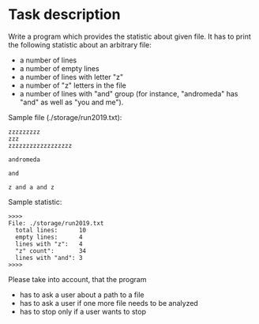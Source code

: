 # Task description
Write a program which provides the statistic about given file. It has to print the following statistic about an
arbitrary file:

- a number of lines
- a number of empty lines
- a number of lines with letter "z"
- a number of "z" letters in the file
- a number of lines with "and" group (for instance, "andromeda" has "and" as well as "you and me").

Sample file (./storage/run2019.txt):
```
zzzzzzzzz
zzz
zzzzzzzzzzzzzzzzzz

andromeda

and

z and a and z
```

Sample statistic:
```
>>>>
File: ./storage/run2019.txt
  total lines:      10
  empty lines:      4
  lines with "z":   4
  "z" count":       34
  lines with "and": 3
>>>>
```

Please take into account, that the program
- has to ask a user about a path to a file
- has to ask a user if one more file needs to be analyzed
- has to stop only if a user wants to stop
